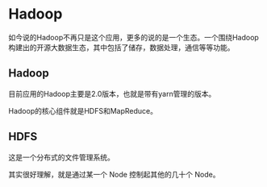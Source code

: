 # Hadoop

如今说的Hadoop不再只是这个应用，更多的说的是一个生态。一个围绕Hadoop构建出的开源大数据生态，其中包括了储存，数据处理，通信等等功能。

## Hadoop

目前应用的Hadoop主要是2.0版本，也就是带有yarn管理的版本。

Hadoop的核心组件就是HDFS和MapReduce。


## HDFS

这是一个分布式的文件管理系统。

其实很好理解，就是通过某一个 Node 控制起其他的几十个 Node。